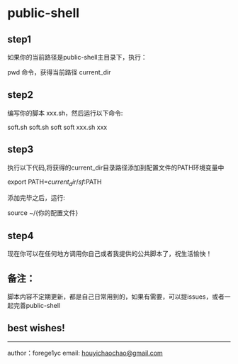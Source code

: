 # public-shell
## step1

如果你的当前路径是public-shell主目录下，执行：

pwd 命令，获得当前路径 current_dir

## step2

编写你的脚本 xxx.sh，然后运行以下命令:

soft.sh soft.sh soft
soft xxx.sh xxx

## step3

执行以下代码,将获得的current_dir目录路径添加到配置文件的PATH环境变量中

export PATH=${current_dir}/sf:$PATH

添加完毕之后，运行:

source ~/{你的配置文件}

## step4

现在你可以在任何地方调用你自己或者我提供的公共脚本了，祝生活愉快！ 

## 备注：
脚本内容不定期更新，都是自己日常用到的，如果有需要，可以提issues，或者一起完善public-shell

## best wishes!

---
author：forege1yc
email: houyichaochao@gmail.com



